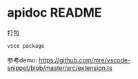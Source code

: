 # apidoc README

打包
```sh
vsce package
```


参考demo: https://github.com/mre/vscode-snippet/blob/master/src/extension.ts